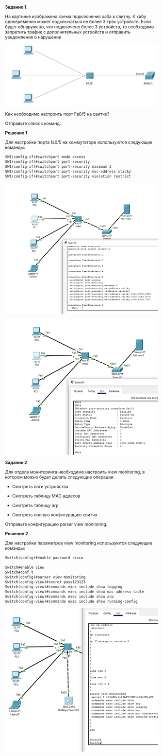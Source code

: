 

**Задание 1.**

На картинке изображена схема подключения хаба к свитчу. К хабу одновременно может подключаться не более 3 трех устройств. Если будет обнаружено, что подключено более 3 устройств, то необходимо запретить трафик с дополнительных устройств и отправить уведомление о нарушении.


![alt text](https://github.com/mezhibo/security-methods/blob/f3c95789b4f014251d77bdf7e27b6ed5a56ab61e/IMG/1.png)

Как необходимо настроить порт Fa0/5 на свитче?

Отправьте список команд.


**Решение 1**

Для настройки порта fa0/5 на коммутаторе используются следующие команды:

```
SW1(config-if)#switchport mode access
SW1(config-if)#switchport port-security
SW1(config-if)#switchport port-security maximum 3
SW1(config-if)#switchport port-security mac-address sticky
SW1(config-if)#switchport port-security violation restrict
```

![alt text](https://github.com/mezhibo/security-methods/blob/f3c95789b4f014251d77bdf7e27b6ed5a56ab61e/IMG/2.png)


![alt text](https://github.com/mezhibo/security-methods/blob/f3c95789b4f014251d77bdf7e27b6ed5a56ab61e/IMG/3.png)




**Задание 2**

Для отдела мониторинга необходимо настроить view monitoring, в котором можно будет делать следующие операции:

 - Смотреть логи устройства

 - Смотреть таблицу MAC адресов

 - Смотреть таблицу arp

 - Смотреть полную конфигурацию свитча


Отправьте конфигурацию parser view monitoring.


**Решение 2**


Для настройки параметров view monitoring используются следующие команды:

```
Switch(config)#enable password cisco

Switch#enable view
Switch#conf t
Switch(config)#parser view monitoring
Switch(config-view)#secret pass123123
Switch(config-view)#commands exec include show logging
Switch(config-view)#commands exec include show mac address-table
Switch(config-view)#commands exec include show arp
Switch(config-view)#commands exec include show running-config
```

![alt text](https://github.com/mezhibo/security-methods/blob/f3c95789b4f014251d77bdf7e27b6ed5a56ab61e/IMG/4.png)

